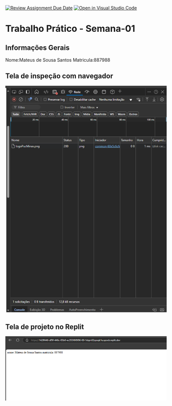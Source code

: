 [![Review Assignment Due Date](https://classroom.github.com/assets/deadline-readme-button-22041afd0340ce965d47ae6ef1cefeee28c7c493a6346c4f15d667ab976d596c.svg)](https://classroom.github.com/a/Ue6hVgM5)
[![Open in Visual Studio Code](https://classroom.github.com/assets/open-in-vscode-2e0aaae1b6195c2367325f4f02e2d04e9abb55f0b24a779b69b11b9e10269abc.svg)](https://classroom.github.com/online_ide?assignment_repo_id=18212325&assignment_repo_type=AssignmentRepo)
# Trabalho Prático - Semana-01

## Informações Gerais
Nome:Mateus de Sousa Santos 
Matricula:887988

## Tela de inspeção com navegador

![Tela de inspeção](navegador.png)
## Tela de projeto no Replit
![Pagina no Replit](paginaweb.png)



